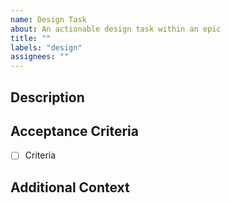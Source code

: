 ```yaml
---
name: Design Task
about: An actionable design task within an epic
title: ""
labels: "design"
assignees: ""
---
```


## Description
<!-- Provide a clear and concise description of the task -->

## Acceptance Criteria
<!-- What needs to be true for this task to be considered complete? -->

- [ ] Criteria

## Additional Context
<!-- Add any other context, screenshots, or design links about the task here -->
